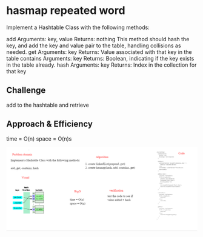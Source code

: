 # hasmap repeated word
Implement a Hashtable Class with the following methods:

add
Arguments: key, value
Returns: nothing
This method should hash the key, and add the key and value pair to the table, handling collisions as needed.
get
Arguments: key
Returns: Value associated with that key in the table
contains
Arguments: key
Returns: Boolean, indicating if the key exists in the table already.
hash
Arguments: key
Returns: Index in the collection for that key



## Challenge
add to the hashtable and retrieve



## Approach & Efficiency
time = O(n)
space = O(n)s

![real-hashtable.png](real-hashtable.png)